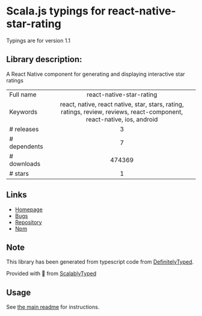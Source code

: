 
# Scala.js typings for react-native-star-rating

Typings are for version 1.1

## Library description:
A React Native component for generating and displaying interactive star ratings

|                    |                 |
| ------------------ | :-------------: |
| Full name          | react-native-star-rating |
| Keywords           | react, native, react native, star, stars, rating, ratings, review, reviews, react-component, react-native, ios, android |
| # releases         | 3 |
| # dependents       | 7 |
| # downloads        | 474369 |
| # stars            | 1 |

## Links
- [Homepage](https://github.com/djchie/react-native-star-rating)
- [Bugs](https://github.com/djchie/react-native-star-rating/issues)
- [Repository](https://github.com/djchie/react-native-star-rating)
- [Npm](https://www.npmjs.com/package/react-native-star-rating)
    


## Note
This library has been generated from typescript code from [DefinitelyTyped](https://definitelytyped.org).

Provided with :purple_heart: from [ScalablyTyped](https://github.com/oyvindberg/ScalablyTyped)

## Usage
See [the main readme](../../readme.md) for instructions.


